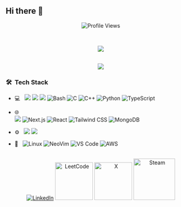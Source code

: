 ## Hi there 👋 

<p align = "center">
	<img src = "https://komarev.com/ghpvc/?username=Ays1004&style=flat&color=blue" alt = "Profile Views"/>
</p>

<br/>

<p align = "center">
	<a href="https://github.com/DenverCoder1/readme-typing-svg"><img src="https://readme-typing-svg.herokuapp.com?font=Time+New+Roman&color=cyan&size=25&center=true&vCenter=true&width=600&height=100&lines=I'm+Ritik;A+Constant+Learner;A+Full+Stack+Developer;A+Farmer;A+Computer+Science+Student;A+Competitive+Gamer;A+Cinephile"></a>
</p>

<br/>

<div align = "center">
	<img src="https://github-readme-stats.vercel.app/api?username=Ays1004&theme=blueberry&show_icons=true&hide_border=true&count_private=true">	
</div>


<h3> 🛠 &nbsp;Tech Stack</h3>

- 💻 &nbsp;	<img src="https://img.shields.io/badge/html5%20-%23E34F26.svg?&style=for-the-badge&logo=html5&logoColor=white"/>
		<img src="https://img.shields.io/badge/css3%20-%231572B6.svg?&style=for-the-badge&logo=css3&logoColor=white"/>
  		<img src="https://img.shields.io/badge/javascript%20-%23323330.svg?&style=for-the-badge&logo=javascript&logoColor=%23F7DF1E"/>
    		![Bash](https://img.shields.io/badge/Bash-4EAA25?logo=gnubash&logoColor=white&style=for-the-badge)
		![C](https://img.shields.io/badge/C-A8B9CC?logo=c&logoColor=white&style=for-the-badge)
		![C++](https://img.shields.io/badge/C++-00599C?logo=cplusplus&logoColor=white&style=for-the-badge)
  		![Python](https://img.shields.io/badge/Python-3776AB?logo=python&logoColor=white&style=for-the-badge)
  		![TypeScript](https://img.shields.io/badge/TypeScript-3178C6?logo=typescript&logoColor=white&style=for-the-badge)

  
- 🌐 &nbsp;	
  		<img src="https://img.shields.io/badge/node.js%20-%2343853D.svg?&style=for-the-badge&logo=node.js&logoColor=white"/>
    		![Next.js](https://img.shields.io/badge/Next.js-000000?logo=next.js&logoColor=white&style=for-the-badge)
  		![React](https://img.shields.io/badge/React-61DAFB?logo=react&logoColor=black&style=for-the-badge)
    		![Tailwind CSS](https://img.shields.io/badge/Tailwind_CSS-06B6D4?logo=tailwindcss&logoColor=white&style=for-the-badge)
  		![MongoDB](https://img.shields.io/badge/MongoDB-47A248?logo=mongodb&logoColor=white&style=for-the-badge)


- ⚙️ &nbsp;
  		<img src="https://img.shields.io/badge/git%20-%23F05033.svg?&style=for-the-badge&logo=git&logoColor=white"/>
  		<img src="https://img.shields.io/badge/github%20-%23121011.svg?&style=for-the-badge&logo=github&logoColor=white"/>

- 🔧 &nbsp;
		![Linux](https://img.shields.io/badge/Linux-FCC624?logo=Linux&logoColor=black&style=for-the-badge)
		![NeoVim](https://img.shields.io/badge/NeoVim-57A143?logo=neovim&logoColor=white&style=for-the-badge)
		![VS Code](https://img.shields.io/badge/VSCode-007ACC?logo=visualstudiocode&logoColor=white&style=for-the-badge)
  		![AWS](https://img.shields.io/badge/AWS-232F3E?style=flat&logo=amazonwebservices&logoColor=white&style=for-the-badge)


<br/>

<div align=center>
 <a href="https://www.linkedin.com/in/ritik-yewale-54a3922a7/" target="_blank"><img src="https://img.shields.io/static/v1?style=for-the-badge&message=LinkedIn&color=0A66C2&logo=LinkedIn&logoColor=FFFFFF&label=" alt="LinkedIn" /></a>
<a href="https://leetcode.com/u/ays1004/" target="_blank"><img width="100px" src="https://upload.wikimedia.org/wikipedia/commons/thumb/0/0a/LeetCode_Logo_black_with_text.svg/2560px-LeetCode_Logo_black_with_text.svg.png" alt="LeetCode" /></a>
<a href="https://x.com/hereAys" target="_blank"><img width="100px" src="https://img.shields.io/twitter/follow/hereAys" alt="X" /></a>
<a href="https://steamcommunity.com/id/ayush_1004/" target="_blank"><img width="110px" alt="Steam" src="https://e7.pngegg.com/pngimages/768/845/png-clipart-brand-logo-product-design-font-steam-text-logo.png" /></a>
</div>
